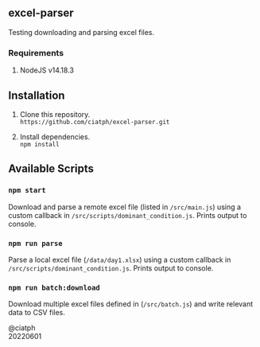 ## excel-parser

Testing downloading and parsing excel files.

### Requirements

1. NodeJS v14.18.3

## Installation

1. Clone this repository.  
`https://github.com/ciatph/excel-parser.git`

2. Install dependencies.  
`npm install`

## Available Scripts

### `npm start`

Download and parse a remote excel file (listed in `/src/main.js`) using a custom callback in `/src/scripts/dominant_condition.js`. Prints output to console.

### `npm run parse`

Parse a local excel file (`/data/day1.xlsx`) using a custom callback in `/src/scripts/dominant_condition.js`. Prints output to console.

### `npm run batch:download`

Download multiple excel files defined in (`/src/batch.js`) and write relevant data to CSV files.

@ciatph  
20220601
